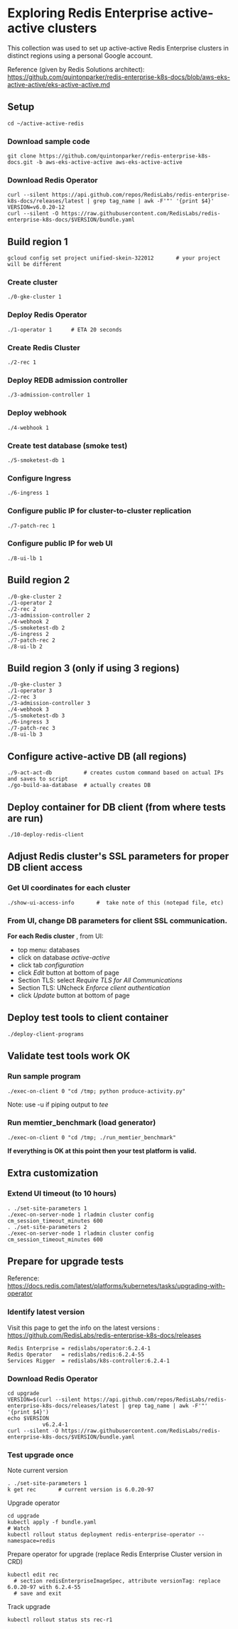 # Exploring Redis Enterprise active-active clusters
This collection was used to set up active-active Redis Enterprise clusters in distinct regions using a personal Google account.

Reference (given by Redis Solutions architect): https://github.com/quintonparker/redis-enterprise-k8s-docs/blob/aws-eks-active-active/eks-active-active.md

## Setup 

    cd ~/active-active-redis

### Download sample code
    git clone https://github.com/quintonparker/redis-enterprise-k8s-docs.git -b aws-eks-active-active aws-eks-active-active

### Download Redis Operator
    curl --silent https://api.github.com/repos/RedisLabs/redis-enterprise-k8s-docs/releases/latest | grep tag_name | awk -F'"' '{print $4}'
    VERSION=v6.0.20-12
    curl --silent -O https://raw.githubusercontent.com/RedisLabs/redis-enterprise-k8s-docs/$VERSION/bundle.yaml
## Build region 1

    gcloud config set project unified-skein-322012       # your project will be different

### Create cluster
    ./0-gke-cluster 1

### Deploy Redis Operator
    ./1-operator 1		# ETA 20 seconds

### Create Redis Cluster
    ./2-rec 1

### Deploy REDB admission controller
    ./3-admission-controller 1

### Deploy webhook
    ./4-webhook 1

### Create test database (smoke test)
    ./5-smoketest-db 1

### Configure Ingress
    ./6-ingress 1

### Configure public IP for cluster-to-cluster replication
    ./7-patch-rec 1

### Configure public IP for web UI
    ./8-ui-lb 1

## Build region 2

    ./0-gke-cluster 2
    ./1-operator 2
    ./2-rec 2
    ./3-admission-controller 2
    ./4-webhook 2
    ./5-smoketest-db 2
    ./6-ingress 2
    ./7-patch-rec 2
    ./8-ui-lb 2
## Build region 3 (only if using 3 regions)

    ./0-gke-cluster 3
    ./1-operator 3
    ./2-rec 3
    ./3-admission-controller 3
    ./4-webhook 3
    ./5-smoketest-db 3
    ./6-ingress 3
    ./7-patch-rec 3
    ./8-ui-lb 3
## Configure active-active DB (all regions)

    ./9-act-act-db          # creates custom command based on actual IPs and saves to script
    ./go-build-aa-database  # actually creates DB

## Deploy container for DB client (from where tests are run)

    ./10-deploy-redis-client

## Adjust Redis cluster's SSL parameters for proper DB client access
### Get UI coordinates for each cluster
    ./show-ui-access-info       #  take note of this (notepad file, etc)
### From UI, change DB parameters for client SSL communication. 
**For each Redis cluster** , from UI:
- top menu: databases
- click on database _active-active_
- click tab _configuration_
- click _Edit_ button at bottom of page
- Section TLS: select _Require TLS for All Communications_
- Section TLS: UNcheck _Enforce client authentication_
- click _Update_ button at bottom of page

## Deploy test tools to client container
    ./deploy-client-programs

## Validate test tools work OK
### Run sample program 
    ./exec-on-client 0 "cd /tmp; python produce-activity.py"
Note: use -u if piping output to _tee_ 

### Run memtier_benchmark (load generator) 
    ./exec-on-client 0 "cd /tmp; ./run_memtier_benchmark"

**If everything is OK at this point then your test platform is valid.**

## Extra customization

### Extend UI timeout (to 10 hours)
    . ./set-site-parameters 1
    ./exec-on-server-node 1 rladmin cluster config cm_session_timeout_minutes 600
    . ./set-site-parameters 2
    ./exec-on-server-node 1 rladmin cluster config cm_session_timeout_minutes 600

## Prepare for upgrade tests
Reference: https://docs.redis.com/latest/platforms/kubernetes/tasks/upgrading-with-operator

### Identify latest version
Visit this page to get the info on the latest versions : https://github.com/RedisLabs/redis-enterprise-k8s-docs/releases

    Redis Enterprise = redislabs/operator:6.2.4-1
    Redis Operator   = redislabs/redis:6.2.4-55
    Services Rigger  = redislabs/k8s-controller:6.2.4-1

### Download Redis Operator

    cd upgrade
    VERSION=$(curl --silent https://api.github.com/repos/RedisLabs/redis-enterprise-k8s-docs/releases/latest | grep tag_name | awk -F'"' '{print $4}')
    echo $VERSION
               v6.2.4-1
    curl --silent -O https://raw.githubusercontent.com/RedisLabs/redis-enterprise-k8s-docs/$VERSION/bundle.yaml

### Test upgrade once
Note current version

    . ./set-site-parameters 1
    k get rec       # current version is 6.0.20-97

Upgrade operator

    cd upgrade
    kubectl apply -f bundle.yaml
    # Watch
    kubectl rollout status deployment redis-enterprise-operator --namespace=redis

Prepare operator for upgrade (replace Redis Enterprise Cluster version in CRD)

    kubectl edit rec
      # section redisEnterpriseImageSpec, attribute versionTag: replace 6.0.20-97 with 6.2.4-55
      # save and exit

Track upgrade

    kubectl rollout status sts rec-r1





